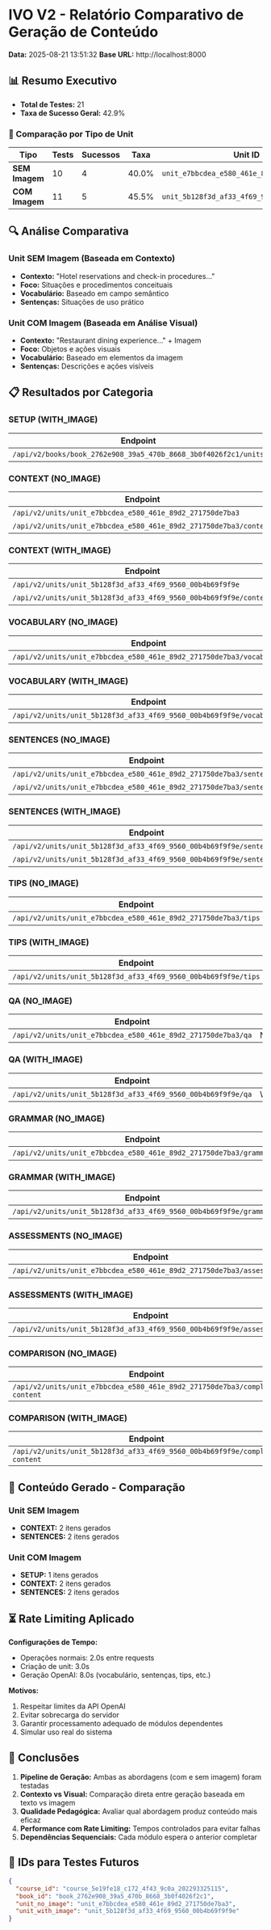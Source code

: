 # IVO V2 - Relatório Comparativo de Geração de Conteúdo

**Data:** 2025-08-21 13:51:32
**Base URL:** http://localhost:8000

## 📊 Resumo Executivo

- **Total de Testes:** 21
- **Taxa de Sucesso Geral:** 42.9%

### 🎯 Comparação por Tipo de Unit

| Tipo | Tests | Sucessos | Taxa | Unit ID |
|------|-------|----------|------|---------|
| **SEM Imagem** | 10 | 4 | 40.0% | `unit_e7bbcdea_e580_461e_89d2_271750de7ba3` |
| **COM Imagem** | 11 | 5 | 45.5% | `unit_5b128f3d_af33_4f69_9560_00b4b69f9f9e` |

## 🔍 Análise Comparativa

### Unit SEM Imagem (Baseada em Contexto)
- **Contexto:** "Hotel reservations and check-in procedures..."
- **Foco:** Situações e procedimentos conceituais
- **Vocabulário:** Baseado em campo semântico
- **Sentenças:** Situações de uso prático

### Unit COM Imagem (Baseada em Análise Visual)
- **Contexto:** "Restaurant dining experience..." + Imagem
- **Foco:** Objetos e ações visuais
- **Vocabulário:** Baseado em elementos da imagem
- **Sentenças:** Descrições e ações visíveis

## 📋 Resultados por Categoria

### SETUP (WITH_IMAGE)

| Endpoint | Tipo | Status | Tempo | Resultado |
|----------|------|--------|-------|-----------|
| `/api/v2/books/book_2762e908_39a5_470b_8668_3b0f4026f2c1/units` | WITH_IMAGE | 200 | 3984ms | ✅ |
### CONTEXT (NO_IMAGE)

| Endpoint | Tipo | Status | Tempo | Resultado |
|----------|------|--------|-------|-----------|
| `/api/v2/units/unit_e7bbcdea_e580_461e_89d2_271750de7ba3` | NO_IMAGE | 200 | 1510ms | ✅ |
| `/api/v2/units/unit_e7bbcdea_e580_461e_89d2_271750de7ba3/context` | NO_IMAGE | 200 | 1612ms | ✅ |
### CONTEXT (WITH_IMAGE)

| Endpoint | Tipo | Status | Tempo | Resultado |
|----------|------|--------|-------|-----------|
| `/api/v2/units/unit_5b128f3d_af33_4f69_9560_00b4b69f9f9e` | WITH_IMAGE | 200 | 1033ms | ✅ |
| `/api/v2/units/unit_5b128f3d_af33_4f69_9560_00b4b69f9f9e/context` | WITH_IMAGE | 200 | 1294ms | ✅ |
### VOCABULARY (NO_IMAGE)

| Endpoint | Tipo | Status | Tempo | Resultado |
|----------|------|--------|-------|-----------|
| `/api/v2/units/unit_e7bbcdea_e580_461e_89d2_271750de7ba3/vocabulary` | NO_IMAGE | 0 | 60035ms | ❌ |
### VOCABULARY (WITH_IMAGE)

| Endpoint | Tipo | Status | Tempo | Resultado |
|----------|------|--------|-------|-----------|
| `/api/v2/units/unit_5b128f3d_af33_4f69_9560_00b4b69f9f9e/vocabulary` | WITH_IMAGE | 0 | 60031ms | ❌ |
### SENTENCES (NO_IMAGE)

| Endpoint | Tipo | Status | Tempo | Resultado |
|----------|------|--------|-------|-----------|
| `/api/v2/units/unit_e7bbcdea_e580_461e_89d2_271750de7ba3/sentences` | NO_IMAGE | 200 | 36350ms | ✅ |
| `/api/v2/units/unit_e7bbcdea_e580_461e_89d2_271750de7ba3/sentences` | NO_IMAGE | 200 | 567ms | ✅ |
### SENTENCES (WITH_IMAGE)

| Endpoint | Tipo | Status | Tempo | Resultado |
|----------|------|--------|-------|-----------|
| `/api/v2/units/unit_5b128f3d_af33_4f69_9560_00b4b69f9f9e/sentences` | WITH_IMAGE | 200 | 38760ms | ✅ |
| `/api/v2/units/unit_5b128f3d_af33_4f69_9560_00b4b69f9f9e/sentences` | WITH_IMAGE | 200 | 563ms | ✅ |
### TIPS (NO_IMAGE)

| Endpoint | Tipo | Status | Tempo | Resultado |
|----------|------|--------|-------|-----------|
| `/api/v2/units/unit_e7bbcdea_e580_461e_89d2_271750de7ba3/tips` | NO_IMAGE | 0 | 60039ms | ❌ |
### TIPS (WITH_IMAGE)

| Endpoint | Tipo | Status | Tempo | Resultado |
|----------|------|--------|-------|-----------|
| `/api/v2/units/unit_5b128f3d_af33_4f69_9560_00b4b69f9f9e/tips` | WITH_IMAGE | 0 | 60015ms | ❌ |
### QA (NO_IMAGE)

| Endpoint | Tipo | Status | Tempo | Resultado |
|----------|------|--------|-------|-----------|
| `/api/v2/units/unit_e7bbcdea_e580_461e_89d2_271750de7ba3/qa` | NO_IMAGE | 500 | 1156ms | ❌ |
### QA (WITH_IMAGE)

| Endpoint | Tipo | Status | Tempo | Resultado |
|----------|------|--------|-------|-----------|
| `/api/v2/units/unit_5b128f3d_af33_4f69_9560_00b4b69f9f9e/qa` | WITH_IMAGE | 400 | 176ms | ❌ |
### GRAMMAR (NO_IMAGE)

| Endpoint | Tipo | Status | Tempo | Resultado |
|----------|------|--------|-------|-----------|
| `/api/v2/units/unit_e7bbcdea_e580_461e_89d2_271750de7ba3/grammar` | NO_IMAGE | 429 | 37ms | ❌ |
### GRAMMAR (WITH_IMAGE)

| Endpoint | Tipo | Status | Tempo | Resultado |
|----------|------|--------|-------|-----------|
| `/api/v2/units/unit_5b128f3d_af33_4f69_9560_00b4b69f9f9e/grammar` | WITH_IMAGE | 429 | 25ms | ❌ |
### ASSESSMENTS (NO_IMAGE)

| Endpoint | Tipo | Status | Tempo | Resultado |
|----------|------|--------|-------|-----------|
| `/api/v2/units/unit_e7bbcdea_e580_461e_89d2_271750de7ba3/assessments` | NO_IMAGE | 500 | 1093ms | ❌ |
### ASSESSMENTS (WITH_IMAGE)

| Endpoint | Tipo | Status | Tempo | Resultado |
|----------|------|--------|-------|-----------|
| `/api/v2/units/unit_5b128f3d_af33_4f69_9560_00b4b69f9f9e/assessments` | WITH_IMAGE | 429 | 9ms | ❌ |
### COMPARISON (NO_IMAGE)

| Endpoint | Tipo | Status | Tempo | Resultado |
|----------|------|--------|-------|-----------|
| `/api/v2/units/unit_e7bbcdea_e580_461e_89d2_271750de7ba3/complete-content` | NO_IMAGE | 404 | 11ms | ❌ |
### COMPARISON (WITH_IMAGE)

| Endpoint | Tipo | Status | Tempo | Resultado |
|----------|------|--------|-------|-----------|
| `/api/v2/units/unit_5b128f3d_af33_4f69_9560_00b4b69f9f9e/complete-content` | WITH_IMAGE | 404 | 11ms | ❌ |

## 🎯 Conteúdo Gerado - Comparação

### Unit SEM Imagem
- **CONTEXT:** 2 itens gerados
- **SENTENCES:** 2 itens gerados

### Unit COM Imagem
- **SETUP:** 1 itens gerados
- **CONTEXT:** 2 itens gerados
- **SENTENCES:** 2 itens gerados

## ⏳ Rate Limiting Aplicado

**Configurações de Tempo:**
- Operações normais: 2.0s entre requests
- Criação de unit: 3.0s
- Geração OpenAI: 8.0s (vocabulário, sentenças, tips, etc.)

**Motivos:**
1. Respeitar limites da API OpenAI
2. Evitar sobrecarga do servidor
3. Garantir processamento adequado de módulos dependentes
4. Simular uso real do sistema

## 📝 Conclusões

1. **Pipeline de Geração:** Ambas as abordagens (com e sem imagem) foram testadas
2. **Contexto vs Visual:** Comparação direta entre geração baseada em texto vs imagem
3. **Qualidade Pedagógica:** Avaliar qual abordagem produz conteúdo mais eficaz
4. **Performance com Rate Limiting:** Tempos controlados para evitar falhas
5. **Dependências Sequenciais:** Cada módulo espera o anterior completar

## 🔧 IDs para Testes Futuros

```json
{
  "course_id": "course_5e19fe18_c172_4f43_9c0a_202293325115",
  "book_id": "book_2762e908_39a5_470b_8668_3b0f4026f2c1",
  "unit_no_image": "unit_e7bbcdea_e580_461e_89d2_271750de7ba3",
  "unit_with_image": "unit_5b128f3d_af33_4f69_9560_00b4b69f9f9e"
}
```
